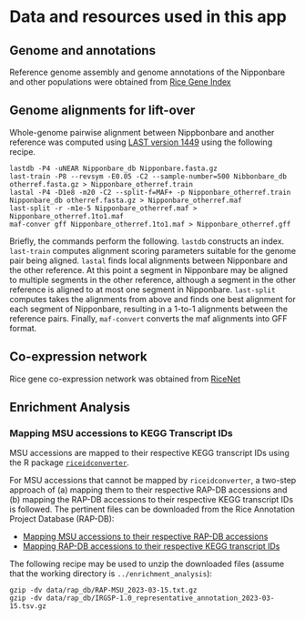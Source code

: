 # Data and resources used in this app
## Genome and annotations
Reference genome assembly and genome annotations of the Nipponbare and other populations were obtained
from [Rice Gene Index](https://riceome.hzau.edu.cn/download.html)

## Genome alignments for lift-over
Whole-genome pairwise alignment between Nippbonbare and another reference was computed using [LAST version 1449](https://gitlab.com/mcfrith/last) 
using the following recipe. 
```
lastdb -P4 -uNEAR Nipponbare_db Nipponbare.fasta.gz
last-train -P8 --revsym -E0.05 -C2 --sample-number=500 Nibbonbare_db otherref.fasta.gz > Nipponbare_otherref.train
lastal -P4 -D1e8 -m20 -C2 --split-f=MAF+ -p Nipponbare_otherref.train Nipponbare_db otherref.fasta.gz > Nipponbare_otherref.maf
last-split -r -m1e-5 Nipponbare_otherref.maf > Nipponbare_otherref.1to1.maf
maf-conver gff Nipponbare_otherref.1to1.maf > Nipponbare_otherref.gff
```
Briefly, the commands perform the following.
`lastdb` constructs an index. 
`last-train` computes alignment scoring parameters suitable for the genome pair being aligned.
`lastal` finds local alignments between Nipponbare and the other reference. 
At this point a segment in Nipponbare may be aligned to multiple segments in the other reference, 
although a segment in the other reference is aligned to at most one segment in Nipponbare.
`last-split` computes takes the alignments from above and finds one best alignment for each segment of Nipponbare,
resulting in a 1-to-1 alignments between the reference pairs.
Finally, `maf-convert` converts the maf alignments into GFF format.

## Co-expression network
Rice gene co-expression network was obtained from [RiceNet](https://www.inetbio.org/ricenet/dl.php?f=OS-CX)

## Enrichment Analysis

### Mapping MSU accessions to KEGG Transcript IDs

MSU accessions are mapped to their respective KEGG transcript IDs using the R package [`riceidconverter`](https://cran.r-project.org/web/packages/riceidconverter/index.html).

For MSU accessions that cannot be mapped by `riceidconverter`, a two-step approach of (a) mapping them to their respective RAP-DB accessions and (b) mapping the RAP-DB accessions to their respective KEGG transcript IDs is followed. The pertinent files can be downloaded from the Rice Annotation Project Database (RAP-DB):
- [Mapping MSU accessions to their respective RAP-DB accessions](https://rapdb.dna.affrc.go.jp/download/archive/RAP-MSU_2023-03-15.txt.gz)
- [Mapping RAP-DB accessions to their respective KEGG transcript IDs](https://rapdb.dna.affrc.go.jp/download/archive/irgsp1/IRGSP-1.0_representative_annotation_2023-03-15.tsv.gz)

The following recipe may be used to unzip the downloaded files (assume that the working directory is `../enrichment_analysis`):

```
gzip -dv data/rap_db/RAP-MSU_2023-03-15.txt.gz
gzip -dv data/rap_db/IRGSP-1.0_representative_annotation_2023-03-15.tsv.gz
```
